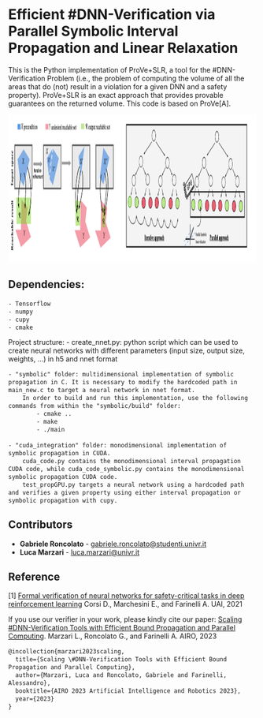 # Efficient #DNN-Verification via Parallel Symbolic Interval Propagation and Linear Relaxation

This is the Python implementation of ProVe+SLR, a tool for the #DNN-Verification Problem (i.e., the problem of computing the volume of all the areas that do (not) result in a violation for a given DNN and a safety property). ProVe+SLR is an exact approach that provides provable guarantees on the returned volume. This code is based on ProVe[A].


<div style="text-align:center;">
    <img src="images/overview.png" width="750" height="300" />
</div>



## Dependencies: 
    - Tensorflow
    - numpy
    - cupy
    - cmake

Project structure:
    - create_nnet.py: python script which can be used to create neural networks with different parameters (input size, output size, weights, ...) in h5 and nnet format

    - "symbolic" folder: multidimensional implementation of symbolic propagation in C. It is necessary to modify the hardcoded path in main_new.c to target a neural network in nnet format.
        In order to build and run this implementation, use the following commands from within the "symbolic/build" folder:
            - cmake ..
            - make
            - ./main

    - "cuda_integration" folder: monodimensional implementation of symbolic propagation in CUDA.
        cuda_code.py contains the monodimensional interval propagation CUDA code, while cuda_code_symbolic.py contains the monodimensional symbolic propagation CUDA code.
        test_propGPU.py targets a neural network using a hardcoded path and verifies a given property using either interval propagation or symbolic propagation with cupy.


## Contributors
*  **Gabriele Roncolato** - gabriele.roncolato@studenti.univr.it
*  **Luca Marzari** - luca.marzari@univr.it

## Reference
[1] [Formal verification of neural networks for safety-critical tasks in deep reinforcement learning](https://proceedings.mlr.press/v161/corsi21a.html) Corsi D., Marchesini E., and Farinelli A. UAI, 2021
    
If you use our verifier in your work, please kindly cite our paper:
[Scaling #DNN-Verification Tools with Efficient Bound Propagation and Parallel Computing](https://arxiv.org/pdf/2312.05890).  Marzari L., Roncolato G., and Farinelli A. AIRO, 2023
```
@incollection{marzari2023scaling,
  title={Scaling \#DNN-Verification Tools with Efficient Bound Propagation and Parallel Computing},
  author={Marzari, Luca and Roncolato, Gabriele and Farinelli, Alessandro},
  booktitle={AIRO 2023 Artificial Intelligence and Robotics 2023},
  year={2023}
}
```

